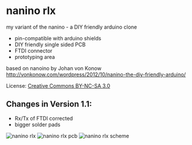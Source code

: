 nanino rlx
==========

my variant of the nanino - a DIY friendly arduino clone

* pin-compatible with arduino shields
* DIY friendly single sided PCB
* FTDI connector
* prototyping area

based on nanoino by Johan von Konow  
http://vonkonow.com/wordpress/2012/10/nanino-the-diy-friendly-arduino/

License: [Creative Commons BY-NC-SA 3.0](http://creativecommons.org/licenses/by-nc-sa/3.0/)

## Changes in Version 1.1:
* Rx/Tx of FTDI corrected
* bigger solder pads
 


![nanino rlx](https://raw.github.com/robelix/nanino/master/eagle/nanino.png)
![nanino rlx pcb](https://raw.github.com/robelix/nanino/master/eagle/nanino-pcb.png)
![nanino rlx scheme](https://raw.github.com/robelix/nanino/master/eagle/nanino-scheme.png)
